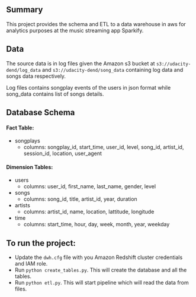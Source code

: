## Summary
This project provides the schema and ETL to a data warehouse in aws for analytics purposes at the music streaming app Sparkify.


## Data
The source data is in log files given the Amazon s3 bucket  at `s3://udacity-dend/log_data` 
and `s3://udacity-dend/song_data` containing log data and songs data respectively.

Log files contains songplay events of the users in json format 
while song_data contains list of songs details.

## Database Schema
#### Fact Table:
   * songplays
        * columns: songplay_id, start_time, user_id, level, song_id, artist_id, session_id, location, user_agent
#### Dimension Tables:
   * users
        * columns: user_id, first_name, last_name, gender, level
   * songs
        * columns: song_id, title, artist_id, year, duration
   * artists
        * columns: artist_id, name, location, lattitude, longitude
   * time
        * columns: start_time, hour, day, week, month, year, weekday
## To run the project:
   * Update the `dwh.cfg` file with you Amazon Redshift cluster credentials and IAM role.
   * Run `python create_tables.py`. This will create the database and all the tables.
   * Run `python etl.py`. This will start pipeline which will read the data from files.   


